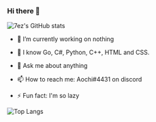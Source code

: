 ### Hi there 👋

![7ez's GitHub stats](https://github-readme-stats.vercel.app/api?username=7ez&show_icons=true&count_private=true&theme=dark)

- 🔭 I’m currently working on nothing
 
- 🌱 I know Go, C#, Python, C++, HTML and CSS.
 
- 💬 Ask me about anything
 
- 📫 How to reach me: Aochi#4431 on discord

- ⚡ Fun fact: I'm so lazy

![Top Langs](https://github-readme-stats.vercel.app/api/top-langs?username=7ez&show_icons=true&count_private=true&theme=dark)
